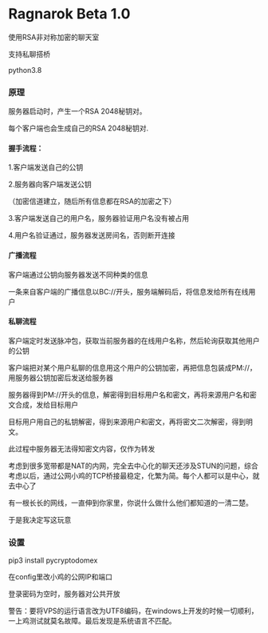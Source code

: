 Ragnarok Beta 1.0
===========
使用RSA非对称加密的聊天室

支持私聊搭桥

python3.8

### 原理

服务器启动时，产生一个RSA 2048秘钥对。

每个客户端也会生成自己的RSA 2048秘钥对.

#### 握手流程：

1.客户端发送自己的公钥

2.服务器向客户端发送公钥

（加密信道建立，随后所有信息都在RSA的加密之下）

3.客户端发送自己的用户名，服务器验证用户名没有被占用

4.用户名验证通过，服务器发送房间名，否则断开连接

#### 广播流程
客户端通过公钥向服务器发送不同种类的信息

一条来自客户端的广播信息以BC://开头，服务端解码后，将信息发给所有在线用户

#### 私聊流程

客户端定时发送脉冲包，获取当前服务器的在线用户名称，然后轮询获取其他用户的公钥

客户端把对某个用户私聊的信息用这个用户的公钥加密，再把信息包装成PM://，用服务器公钥加密后发送给服务器

服务器得到PM://开头的信息，解密得到目标用户名和密文，再将来源用户名和密文合成，发给目标用户

目标用户用自己的私钥解密，得到来源用户和密文，再将密文二次解密，得到明文。

此过程中服务器无法得知密文内容，仅作为转发

考虑到很多宽带都是NAT的内网，完全去中心化的聊天还涉及STUN的问题，综合考虑以后，通过公网小鸡的TCP桥接最稳定，化繁为简。每个人都可以是中心，就去中心了

有一根长长的网线，一直伸到你家里，你说什么做什么他们都知道的一清二楚。

于是我决定写这玩意

### 设置

pip3 install pycryptodomex

在config里改小鸡的公网IP和端口

登录密码为空时，服务器对公共开放

警告：要将VPS的运行语言改为UTF8编码，在windows上开发的时候一切顺利，一上鸡测试就莫名故障。最后发现是系统语言不匹配。



